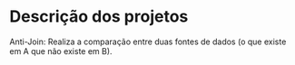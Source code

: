 # Descrição dos projetos

Anti-Join: Realiza a comparação entre duas fontes de dados (o que existe em A que não existe em B).
